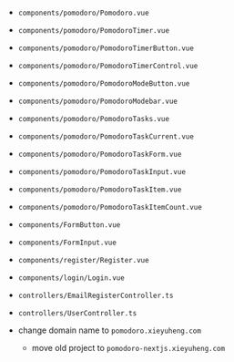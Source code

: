 - `components/pomodoro/Pomodoro.vue`

- `components/pomodoro/PomodoroTimer.vue`
- `components/pomodoro/PomodoroTimerButton.vue`
- `components/pomodoro/PomodoroTimerControl.vue`

- `components/pomodoro/PomodoroModeButton.vue`
- `components/pomodoro/PomodoroModebar.vue`

- `components/pomodoro/PomodoroTasks.vue`
- `components/pomodoro/PomodoroTaskCurrent.vue`
- `components/pomodoro/PomodoroTaskForm.vue`
- `components/pomodoro/PomodoroTaskInput.vue`
- `components/pomodoro/PomodoroTaskItem.vue`
- `components/pomodoro/PomodoroTaskItemCount.vue`

- `components/FormButton.vue`
- `components/FormInput.vue`

- `components/register/Register.vue`
- `components/login/Login.vue`

- `controllers/EmailRegisterController.ts`
- `controllers/UserController.ts`

- change domain name to `pomodoro.xieyuheng.com`

  - move old project to `pomodoro-nextjs.xieyuheng.com`
